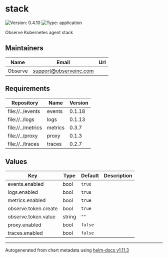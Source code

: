 # stack

![Version: 0.4.10](https://img.shields.io/badge/Version-0.4.10-informational?style=flat-square) ![Type: application](https://img.shields.io/badge/Type-application-informational?style=flat-square)

Observe Kubernetes agent stack

## Maintainers

| Name | Email | Url |
| ---- | ------ | --- |
| Observe | <support@observeinc.com> |  |

## Requirements

| Repository | Name | Version |
|------------|------|---------|
| file://../events | events | 0.1.18 |
| file://../logs | logs | 0.1.13 |
| file://../metrics | metrics | 0.3.7 |
| file://../proxy | proxy | 0.1.3 |
| file://../traces | traces | 0.2.7 |

## Values

| Key | Type | Default | Description |
|-----|------|---------|-------------|
| events.enabled | bool | `true` |  |
| logs.enabled | bool | `true` |  |
| metrics.enabled | bool | `true` |  |
| observe.token.create | bool | `true` |  |
| observe.token.value | string | `""` |  |
| proxy.enabled | bool | `false` |  |
| traces.enabled | bool | `false` |  |

----------------------------------------------
Autogenerated from chart metadata using [helm-docs v1.11.3](https://github.com/norwoodj/helm-docs/releases/v1.11.3)
